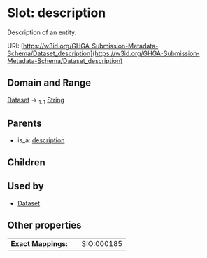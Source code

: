 
# Slot: description


Description of an entity.

URI: [https://w3id.org/GHGA-Submission-Metadata-Schema/Dataset_description](https://w3id.org/GHGA-Submission-Metadata-Schema/Dataset_description)


## Domain and Range

[Dataset](Dataset.md) &#8594;  <sub>1..1</sub> [String](types/String.md)

## Parents

 *  is_a: [description](description.md)

## Children


## Used by

 * [Dataset](Dataset.md)

## Other properties

|  |  |  |
| --- | --- | --- |
| **Exact Mappings:** | | SIO:000185 |

